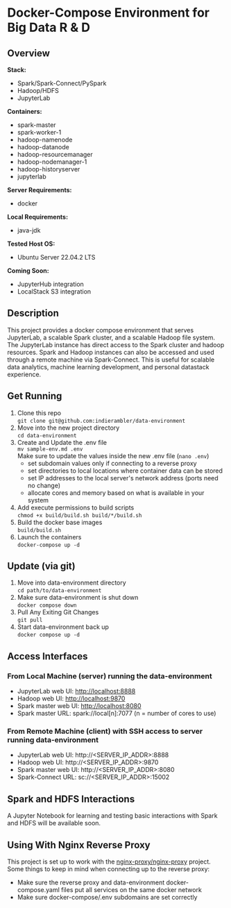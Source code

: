 # Docker-Compose Environment for Big Data R & D
## Overview
**Stack:**  
- Spark/Spark-Connect/PySpark  
- Hadoop/HDFS  
- JupyterLab  

**Containers:**  
- spark-master
- spark-worker-1
- hadoop-namenode
- hadoop-datanode
- hadoop-resourcemanager
- hadoop-nodemanager-1
- hadoop-historyserver
- jupyterlab  

**Server Requirements:**  
- docker  

**Local Requirements:**  
- java-jdk  

**Tested Host OS:**  
- Ubuntu Server 22.04.2 LTS  

**Coming Soon:**  
- JupyterHub integration
- LocalStack S3 integration  

## Description
This project provides a docker compose environment that serves JupyterLab, a
scalable Spark cluster, and a scalable Hadoop file system. The JupyterLab
instance has direct access to the Spark cluster and hadoop resources. Spark
and Hadoop instances can also be accessed and used through a remote machine via
Spark-Connect. This is useful for scalable data analytics, machine learning
development, and personal datastack experience.

## Get Running
1. Clone this repo  
```git clone git@github.com:indierambler/data-environment```
2. Move into the new project directory  
```cd data-environment```
3. Create and Update the .env file  
```mv sample-env.md .env```  
Make sure to update the values inside the new .env file (```nano .env```)  
    - set subdomain values only if connecting to a reverse proxy
    - set directories to local locations where container data can be stored
    - set IP addresses to the local server's network address (ports need no change)
    - allocate cores and memory based on what is available in your system
4. Add execute permissions to build scripts  
```chmod +x build/build.sh build/*/build.sh```
5. Build the docker base images  
```build/build.sh```
6. Launch the containers  
```docker-compose up -d```

## Update (via git)
1. Move into data-environment directory  
```cd path/to/data-environment```  
2. Make sure data-environment is shut down  
```docker compose down```  
3. Pull Any Exiting Git Changes  
```git pull```  
4. Start data-environment back up  
```docker compose up -d```  

## Access Interfaces
### From Local Machine (server) running the data-environment
- JupyterLab web UI: [http://localhost:8888](http://localhost:8888)
- Hadoop web UI: [http://localhost:9870](http://localhost:9870)
- Spark master web UI: [http://localhost:8080](http://localhost:8080)
- Spark master URL: spark://local[n]:7077 (n = number of cores to use)
### From Remote Machine (client) with SSH access to server running data-environment
- JupyterLab web UI: http://<SERVER_IP_ADDR>:8888
- Hadoop web UI: http://<SERVER_IP_ADDR>:9870
- Spark master web UI: http://<SERVER_IP_ADDR>:8080
- Spark-Connect URL: sc://<SERVER_IP_ADDR>:15002

## Spark and HDFS Interactions
A Jupyter Notebook for learning and testing basic interactions with Spark
and HDFS will be available soon.

## Using With Nginx Reverse Proxy
This project is set up to work with the
[nginx-proxy/nginx-proxy](https://github.com/nginx-proxy/nginx-proxy) project.
Some things to keep in mind when connecting up to the reverse proxy:  
- Make sure the reverse proxy and data-environment docker-compose.yaml files
put all services on the same docker network
- Make sure docker-compose/.env subdomains are set correctly
